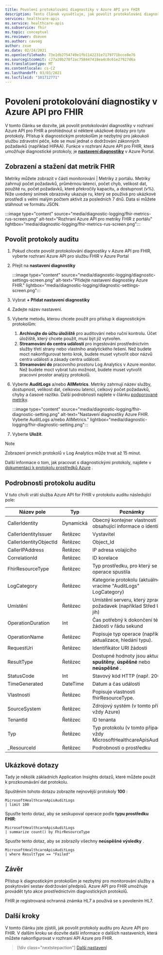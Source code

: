 ```yaml
---
title: Povolení protokolování diagnostiky v Azure API pro FHIR
description: Tento článek vysvětluje, jak povolit protokolování diagnostiky v Azure API pro FHIR®
services: healthcare-apis
ms.service: healthcare-apis
ms.subservice: fhir
ms.topic: conceptual
ms.reviewer: dseven
ms.author: cavoeg
author: zxue
ms.date: 02/24/2021
ms.openlocfilehash: 73e1db2754749e1fb1142231e7179771bcce8e76
ms.sourcegitcommit: c27a20b278f2ac758447418ea4c8c61e27927d6a
ms.translationtype: MT
ms.contentlocale: cs-CZ
ms.lasthandoff: 03/03/2021
ms.locfileid: "101712771"
---
```

# <a name="enable-diagnostic-logging-in-azure-api-for-fhir"></a>Povolení protokolování diagnostiky v Azure API pro FHIR

V tomto článku se dozvíte, jak povolit protokolování diagnostiky v rozhraní Azure API pro FHIR a prohlédnout si některé ukázkové dotazy pro tyto protokoly. Přístup k diagnostickým protokolům je nezbytný pro jakoukoli službu zdravotní péče, kde se musí jednat o dodržování zákonných požadavků (například HIPAA). Funkce v rozhraní Azure API pro FHIR, která umožňuje diagnostické protokoly, je [**nastavení diagnostiky**](../azure-monitor/essentials/diagnostic-settings.md) v Azure Portal. 

## <a name="view-and-download-fhir-metrics-data"></a>Zobrazení a stažení dat metrik FHIR

Metriky můžete zobrazit v části monitorování | Metriky z portálu. Metriky zahrnují počet požadavků, průměrnou latenci, počet chyb, velikost dat, použité ru, počet požadavků, které překročily kapacitu, a dostupnost (v%). Níže uvedený snímek obrazovky ukazuje ru, který se používá pro ukázkové prostředí s velmi malým počtem aktivit za posledních 7 dnů. Data si můžete stáhnout ve formátu JSON.

   :::image type="content" source="media/diagnostic-logging/fhir-metrics-rus-screen.png" alt-text="Rozhraní Azure API pro metriky FHIR z portálu" lightbox="media/diagnostic-logging/fhir-metrics-rus-screen.png":::

## <a name="enable-audit-logs"></a>Povolit protokoly auditu
1. Pokud chcete povolit protokolování diagnostiky v Azure API pro FHIR, vyberte rozhraní Azure API pro službu FHIR v Azure Portal 
2. Přejít na **nastavení diagnostiky** 

   :::image type="content" source="media/diagnostic-logging/diagnostic-settings-screen.png" alt-text="Přidejte nastavení diagnostiky Azure FHIR." lightbox="media/diagnostic-logging/diagnostic-settings-screen.png":::

3. Vybrat **+ Přidat nastavení diagnostiky**

4. Zadejte název nastavení.

5. Vyberte metodu, kterou chcete použít pro přístup k diagnostickým protokolům:

    1. **Archivujte do účtu úložiště** pro auditování nebo ruční kontrolu. Účet úložiště, který chcete použít, musí být již vytvořen.
    2. **Streamování do centra událostí** pro ingestování prostřednictvím služby třetí strany nebo vlastního analytického řešení. Než budete moct nakonfigurovat tento krok, budete muset vytvořit obor názvů centra událostí a zásady centra událostí.
    3. **Streamování do** pracovního prostoru Log Analytics v Azure monitor. Než budete moct vybrat tuto možnost, budete muset vytvořit pracovní prostor analýzy protokolů.

6. Vyberte **AuditLogs** a/nebo **AllMetrics**. Metriky zahrnují název služby, dostupnost, velikost dat, celkovou latenci, celkový počet požadavků, chyby a časové razítko. Další podrobnosti najdete v článku [podporované metriky](https://docs.microsoft.com/azure/azure-monitor/essentials/metrics-supported#microsofthealthcareapisservices). 

   :::image type="content" source="media/diagnostic-logging/fhir-diagnostic-setting.png" alt-text="Nastavení diagnostiky Azure FHIR. Vyberte AuditLogs a/nebo AllMetrics." lightbox="media/diagnostic-logging/fhir-diagnostic-setting.png":::

7. Vyberte **Uložit**.


> [!Note] 
> Zobrazení prvních protokolů v Log Analytics může trvat až 15 minut.  
 
Další informace o tom, jak pracovat s diagnostickými protokoly, najdete v [dokumentaci k protokolu prostředků Azure](../azure-monitor/essentials/platform-logs-overview.md) .

## <a name="audit-log-details"></a>Podrobnosti protokolu auditu
V tuto chvíli vrátí služba Azure API for FHIR v protokolu auditu následující pole: 

|Název pole  |Typ  |Poznámky  |
|---------|---------|---------|
|CallerIdentity|Dynamická|Obecný kontejner vlastností obsahující informace o identitě
|CallerIdentityIssuer|Řetězec|Vystavitel 
|CallerIdentityObjectId|Řetězec|Object_Id 
|CallerIPAddress|Řetězec|IP adresa volajícího 
|CorrelationId|Řetězec| ID korelace
|FhirResourceType|Řetězec|Typ prostředku, pro který se operace spustila
|LogCategory|Řetězec|Kategorie protokolu (aktuálně vracíme "AuditLogs" LogCategory)
|Umístění|Řetězec|Umístění serveru, který zpracoval požadavek (například Střed USA – jih)
|OperationDuration|Int|Čas potřebný k dokončení této žádosti v řádu sekund
|OperationName|Řetězec| Popisuje typ operace (například aktualizace, hledání typu).
|RequestUri|Řetězec|Identifikátor URI žádosti 
|ResultType|Řetězec|Dostupné hodnoty jsou aktuálně **spuštěny**, **úspěšné** nebo **neúspěšné** .
|StatusCode|Int|Stavový kód HTTP (např. 200) 
|TimeGenerated|DateTime|Datum a čas události|
|Vlastnosti|Řetězec| Popisuje vlastnosti fhirResourceType.
|SourceSystem|Řetězec| Zdrojový systém (v tomto případě vždy Azure)
|TenantId|Řetězec|ID tenanta
|Typ|Řetězec|Typ protokolu (v tomto případě vždy MicrosoftHealthcareApisAuditLog)
|_ResourceId|Řetězec|Podrobnosti o prostředku

## <a name="sample-queries"></a>Ukázkové dotazy

Tady je několik základních Application Insights dotazů, které můžete použít k prozkoumávání dat protokolu.

Spuštěním tohoto dotazu zobrazíte nejnovější protokoly **100** :

```Application Insights
MicrosoftHealthcareApisAuditLogs
| limit 100
```

Spusťte tento dotaz, aby se seskupoval operace podle **typu prostředku FHIR**:

```Application Insights
MicrosoftHealthcareApisAuditLogs 
| summarize count() by FhirResourceType
```

Spusťte tento dotaz, aby se zobrazily všechny **neúspěšné výsledky** .

```Application Insights
MicrosoftHealthcareApisAuditLogs 
| where ResultType == "Failed" 
```

## <a name="conclusion"></a>Závěr 
Přístup k diagnostickým protokolům je nezbytný pro monitorování služby a poskytování sestav dodržování předpisů. Azure API pro FHIR umožňuje provádět tyto akce prostřednictvím diagnostických protokolů. 
 
FHIR je registrovaná ochranná známka HL7 a používá se s povolením HL7.

## <a name="next-steps"></a>Další kroky
V tomto článku jste zjistili, jak povolit protokoly auditu pro Azure API pro FHIR. V dalším kroku se dozvíte další informace o dalších nastaveních, která můžete nakonfigurovat v rozhraní API Azure pro FHIR.
 
>[!div class="nextstepaction"]
>[Další nastavení](azure-api-for-fhir-additional-settings.md)
